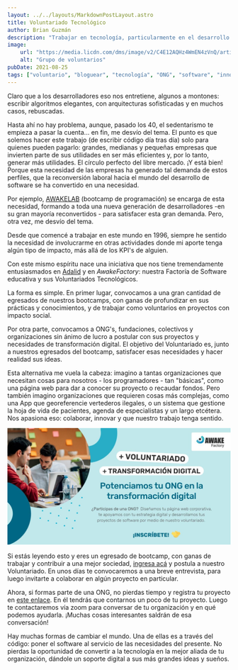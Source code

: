 ```yaml
---
layout: ../../layouts/MarkdownPostLayout.astro
title: Voluntariado Tecnológico
author: Brian Guzmán
description: "Trabajar en tecnología, particularmente en el desarrollo de software, en general nos lleva a pasar gran parte del día sentados frente al computador, leyendo y escribiendo."
image:
    url: "https://media.licdn.com/dms/image/v2/C4E12AQHz4WmEN4zVnQ/article-cover_image-shrink_720_1280/article-cover_image-shrink_720_1280/0/1629930079697?e=1761177600&v=beta&t=q9giz3axrmu2Y1J8QlI4K8UVyxZ_KMM28DXSbBslfkI"
    alt: "Grupo de voluntarios"
pubDate: 2021-08-25
tags: ["voluntario", "bloguear", "tecnología", "ONG", "software", "innovación"]
---
```

Claro que a los desarrolladores eso nos entretiene, algunos a montones: escribir algoritmos elegantes, con arquitecturas sofisticadas y en muchos casos, rebuscadas.

Hasta ahí no hay problema, aunque, pasado los 40, el sedentarismo te empieza a pasar la cuenta... en fin, me desvío del tema. El punto es que solemos hacer este trabajo (de escribir código día tras día) solo para quienes pueden pagarlo: grandes, medianas y pequeñas empresas que invierten parte de sus utilidades en ser más eficientes y, por lo tanto, generar más utilidades. El círculo perfecto del libre mercado. ¡Y está bien! Porque esta necesidad de las empresas ha generado tal demanda de estos perfiles, que la reconversión laboral hacia el mundo del desarrollo de software se ha convertido en una necesidad.

Por ejemplo, [AWAKELAB](https://awakelab.cl) (bootcamp de programación) se encarga de esta necesidad, formando a toda una nueva generación de desarrolladores -en su gran mayoría reconvertidos - para satisfacer esta gran demanda. Pero, otra vez, me desvío del tema.

Desde que comencé a trabajar en este mundo en 1996, siempre he sentido la necesidad de involucrarme en otras actividades donde mi aporte tenga algún tipo de impacto, más allá de los KPI's de alguien.

Con este mismo espíritu nace una iniciativa que nos tiene tremendamente entusiasmados en [Adalid](http://adalid.cl/) y en *AwakeFactory*: nuestra Factoría de Software educativa y sus Voluntariados Tecnológicos.

La forma es simple. En primer lugar, convocamos a una gran cantidad de egresados de nuestros bootcamps, con ganas de profundizar en sus prácticas y conocimientos, y de trabajar como voluntarios en proyectos con impacto social.

Por otra parte, convocamos a ONG's, fundaciones, colectivos y organizaciones sin ánimo de lucro a postular con sus proyectos y necesidades de transformación digital. El objetivo del Voluntariado es, junto a nuestros egresados del bootcamp, satisfacer esas necesidades y hacer realidad sus ideas.

Esta alternativa me vuela la cabeza: imagino a tantas organizaciones que necesitan cosas para nosotros - los programadores - tan "básicas", como una página web para dar a conocer su proyecto o recaudar fondos. Pero también imagino organizaciones que requieren cosas más complejas, como una App que georeferencie vertederos ilegales, o un sistema que gestione la hoja de vida de pacientes, agenda de especialistas y un largo etcétera. Nos apasiona eso: colaborar, innovar y que nuestro trabajo tenga sentido.

![img.png](img.png)

Si estás leyendo esto y eres un egresado de bootcamp, con ganas de trabajar y contribuir a una mejor sociedad, [ingresa acá](https://awakelab.typeform.com/voluntarios) y postula a nuestro Voluntariado. En unos días te convocaremos a una breve entrevista, para luego invitarte a colaborar en algún proyecto en particular.

Ahora, si formas parte de una ONG, no pierdas tiempo y registra tu proyecto en [este enlace](https://awakelab.typeform.com/convocatoriaong). En él tendrás que contarnos un poco de tu proyecto. Luego te contactaremos vía zoom para conversar de tu organización y en qué podemos ayudarla. ¡Muchas cosas interesantes saldrán de esa conversación!

Hay muchas formas de cambiar el mundo. Una de ellas es a través del código: poner el software al servicio de las necesidades del presente. No pierdas la oportunidad de convertir a la tecnología en la mejor aliada de tu organización, dándole un soporte digital a sus más grandes ideas y sueños. 